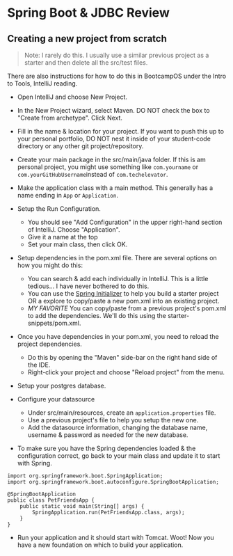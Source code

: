 # Spring Boot & JDBC Review

## Creating a new project from scratch

> Note: I rarely do this. I usually use a similar previous project as a starter and then delete all the src/test files. 

There are also instructions for how to do this in BootcampOS under the Intro to Tools, IntelliJ reading. 

- Open IntelliJ and choose New Project. 
- In the New Project wizard, select Maven. DO NOT check the box to "Create from archetype". Click Next.
- Fill in the name & location for your project. If you want to push this up to your personal portfolio, DO NOT nest it inside of your student-code directory or any other git project/repository.

- Create your main package in the src/main/java folder. If this is am personal project, you might use something like `com.yourname` or `com.yourGitHubUsername`instead of `com.techelevator`.
- Make the application class with a main method. This generally has a name ending in `App` or `Application`.
- Setup the Run Configuration. 
  - You should see "Add Configuration" in the upper right-hand section of IntelliJ. Choose "Application". 
  - Give it a name at the top
  - Set your main class, then click OK.

- Setup dependencies in the pom.xml file. There are several options on how you might do this:
  - You can search & add each individually in IntelliJ. This is a little tedious... I have never bothered to do this.
  - You can use the [Spring Initializer](https://start.spring.io/) to help you build a starter project OR a explore to copy/paste a new pom.xml into an existing project. 
  - *MY FAVORITE* You can copy/paste from a previous project's pom.xml to add the dependencies. We'll do this using the starter-snippets/pom.xml. 
- Once you have dependencies in your pom.xml, you need to reload the project dependencies. 
  - Do this by opening the "Maven" side-bar on the right hand side of the IDE.
  - Right-click your project and choose "Reload project" from the menu.

- Setup your postgres database.
- Configure your datasource 
  - Under src/main/resources, create an `application.properties` file. 
  - Use a previous project's file to help you setup the new one.
  - Add the datasource information, changing the database name, username & password as needed for the new database. 

- To make sure you have the Spring dependencies loaded & the configuration correct, go back to your main class and update it to start with Spring.

```
import org.springframework.boot.SpringApplication;
import org.springframework.boot.autoconfigure.SpringBootApplication;

@SpringBootApplication
public class PetFriendsApp {
    public static void main(String[] args) {
        SpringApplication.run(PetFriendsApp.class, args);
    }
}
```

- Run your application and it should start with Tomcat. Woot! Now you have a new foundation on which to build your application. 

